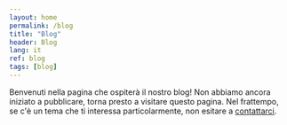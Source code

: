 ```yaml
---
layout: home
permalink: /blog
title: "Blog"
header: Blog
lang: it
ref: blog
tags: [blog]
---
```


Benvenuti nella pagina che ospiterà il nostro blog! Non abbiamo ancora iniziato a pubblicare, torna presto a visitare questo pagina. Nel frattempo, se c'è un tema che ti interessa particolarmente, non esitare a [contattarci](/contatti).  

